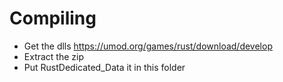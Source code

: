 # Compiling
- Get the dlls https://umod.org/games/rust/download/develop
- Extract the zip
- Put RustDedicated_Data it in this folder